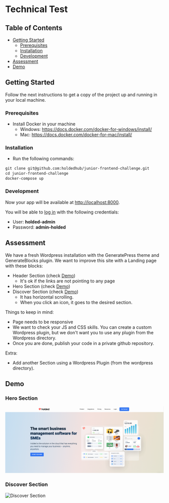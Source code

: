 # Technical Test

## Table of Contents

- [Getting Started](#getting-started)
  - [Prerequisites](#prerequisites)
  - [Installation](#installation)
  - [Development](#development)
- [Assessment](#assessment)
- [Demo](#demo)
  
## Getting Started

Follow the next instructions to get a copy of the project up and running in your local machine.

### Prerequisites

- Install Docker in your machine
    - Windows: https://docs.docker.com/docker-for-windows/install/
    - Mac: https://docs.docker.com/docker-for-mac/install/


### Installation

- Run the following commands:
```
git clone git@github.com:holdedhub/junior-frontend-challenge.git
cd junior-frontend-challenge
docker-compose up
```

### Development

Now your app will be available at [http://localhost:8000](http://localhost:8000).

You will be able to [log in](http://localhost:8000/wp-admin) with the following credentials:

- User: **holded-admin**
- Password: **admin-holded** 

## Assessment

We have a fresh Wordpress installation with the GeneratePress theme and GenerateBlocks plugin. We want to improve this
site with a Landing page with these blocks:
 
 - Header Section (check [Demo](#hero-section))
    - It's ok if the links are not pointing to any page
 - Hero Section (check [Demo](#hero-section))
 - Discover Section (check [Demo](#discover-section))
    - It has horizontal scrolling.
    - When you click an icon, it goes to the desired section.

Things to keep in mind:
 
 - Page needs to be responsive
 - We want to check your JS and CSS skills. You can create a custom Wordpress plugin, but we don't want you to use any
 plugin from the Wordpress directory.
 - Once you are done, publish your code in a private github repository.

Extra:
 - Add another Section using a Wordpress Plugin (from the wordpress directory).
 
## Demo

### Hero Section

![Hero Section](/docs/hero.png)

### Discover Section

![Discover Section](/docs/discover.gif)
